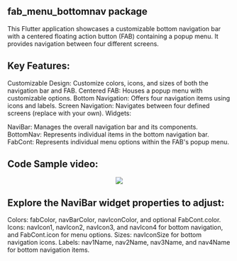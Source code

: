 ## fab_menu_bottomnav package

This Flutter application showcases a customizable bottom navigation bar with a centered floating action button (FAB) containing a popup menu. It provides navigation between four different screens.

## Key Features:

Customizable Design: Customize colors, icons, and sizes of both the navigation bar and FAB.
Centered FAB: Houses a popup menu with customizable options.
Bottom Navigation: Offers four navigation items using icons and labels.
Screen Navigation: Navigates between four defined screens (replace with your own).
Widgets:


NaviBar: Manages the overall navigation bar and its components.
BottomNav: Represents individual items in the bottom navigation bar.
FabCont: Represents individual menu options within the FAB's popup menu.

## Code Sample video:


<p align='center'>
    <img src="[https://raw.githubusercontent.com/jonbhanson/flutter_native_splash/master/splash_demo.gif](https://github.com/Dsoji/fab_menu_bottomnav/assets/80987998/8b80bf2a-cf56-4871-84b4-29f796c28c9a)" />
</p>




## Explore the NaviBar widget properties to adjust:

Colors: fabColor, navBarColor, navIconColor, and optional FabCont.color.
Icons: navIcon1, navIcon2, navIcon3, and navIcon4 for bottom navigation, and FabCont.icon for menu options.
Sizes: navIconSize for bottom navigation icons.
Labels: nav1Name, nav2Name, nav3Name, and nav4Name for bottom navigation items.
